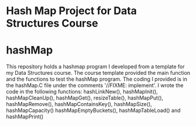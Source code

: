 # Hash Map Project for Data Structures Course
# hashMap

This repository holds a hashmap program I developed from a template for my Data Structures course.
The course template provided the main function and the functions to test the hashMap program.
The coding I provided is in the hashMap.C file under the comments '//FIXME: implement'.
I wrote the code in the following functions: hashLinkNew(), hashMapInit(), hashMapCleanUp(), hashMapGet(), 
    resizeTable(), hashMapPut(), hashMapRemove(), hashMapContainsKey(), hashMapSize(), hashMapCapacity()
    hashMapEmptyBuckets(), hashMapTableLoad() and hashMapPrint()
